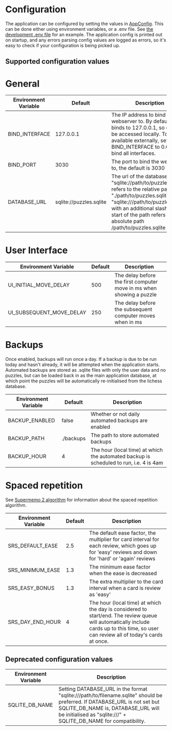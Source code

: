 # Configuration
The application can be configured by setting the values in <a href="https://github.com/catchouli/better_tactics/blob/main/src/app.rs#L17">AppConfig</a>. This can be done either using environment variables, or a .env file. See <a href="https://github.com/catchouli/better_tactics/blob/main/.env">the development .env file</a> for an example. The application config is printed out on startup, and any errors parsing config values are logged as errors, so it's easy to check if your configuration is being picked up.

## Supported configuration values

# General
| Environment Variable | Default | Description |
| --- | --- | --- |
| BIND_INTERFACE | 127.0.0.1 | The IP address to bind the webserver to. By default, it binds to 127.0.0.1, so can only be accessed locally. To make it available externally, set BIND_INTERFACE to 0.0.0.0 to bind all interfaces. |
| BIND_PORT | 3030 | The port to bind the web server to, the default is 3030 |
| DATABASE_URL | sqlite://puzzles.sqlite | The url of the database. "sqlite://path/to/puzzles.sqlite" refers to the relative path "./path/to/puzzles.sqlite", while "sqlite:///path/to/puzzles.sqlite" with an additional slash at the start of the path refers to the absolute path /path/to/puzzles.sqlite |

# User Interface
| Environment Variable | Default | Description |
| --- | --- | --- |
| UI_INITIAL_MOVE_DELAY | 500 | The delay before the first computer move in ms when showing a puzzle |
| UI_SUBSEQUENT_MOVE_DELAY | 250 | The delay before the subsequent computer moves when in ms |

# Backups
Once enabled, backups will run once a day. If a backup is due to be run today and hasn't already, it will be attempted when the application starts. Automated backups are stored as .sqlite files with only the user data and no puzzles, but can be loaded back in as the main application database, at which point the puzzles will be automatically re-initialised from the lichess database.

| Environment Variable | Default | Description |
| --- | --- | --- |
| BACKUP_ENABLED | false | Whether or not daily automated backups are enabled |
| BACKUP_PATH | ./backups | The path to store automated backups |
| BACKUP_HOUR | 4 | The hour (local time) at which the automated backup is scheduled to run, i.e. 4 is 4am |

# Spaced repetition
See <a href="https://super-memory.com/english/ol/sm2.htm">Supermemo 2 algorithm</a> for information about the spaced repetition algorithm.

| Environment Variable | Default | Description |
| --- | --- | --- |
| SRS_DEFAULT_EASE | 2.5 | The default ease factor, the multiplier for card interval for each review, which goes up for 'easy' reviews and down for 'hard' or 'again' reviews |
| SRS_MINIMUM_EASE | 1.3 | The minimum ease factor when the ease is decreased |
| SRS_EASY_BONUS | 1.3 | The extra multiplier to the card interval when a card is review as 'easy' |
| SRS_DAY_END_HOUR | 4 | The hour (local time) at which the day is considered to start/end. The review queue will automatically include cards up to this time, so user can review all of today's cards at once. |

## Deprecated configuration values
| Environment Variable | Description |
| ---  | --- |
| SQLITE_DB_NAME | Setting DATABASE_URL in the format "sqlite:///path/to/filename.sqlite" should be preferred. If DATABASE_URL is not set but SQLITE_DB_NAME is, DATABASE_URL will be initialised as "sqlite:///" + SQLITE_DB_NAME for compatibility. |
